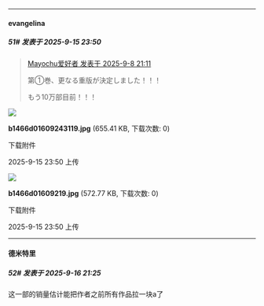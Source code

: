 ﻿
*****

####  evangelina  
##### 51#       发表于 2025-9-15 23:50

<blockquote><a href="httphttps://stage1st.com/2b/forum.php?mod=redirect&amp;goto=findpost&amp;pid=68391677&amp;ptid=2254641" target="_blank">Mayochu爱好者 发表于 2025-9-8 21:11</a>

第①巻、更なる重版が決定しました！！！

もう10万部目前！！！</blockquote>

<img src="https://img.stage1st.com/forum/202509/15/235007mgew0pewxza23x00.jpg" referrerpolicy="no-referrer">

<strong>b1466d01609243119.jpg</strong> (655.41 KB, 下载次数: 0)

下载附件

2025-9-15 23:50 上传

<img src="https://img.stage1st.com/forum/202509/15/235006gp19p2mp7mf9213i.jpg" referrerpolicy="no-referrer">

<strong>b1466d01609219.jpg</strong> (572.77 KB, 下载次数: 0)

下载附件

2025-9-15 23:50 上传


*****

####  德米特里  
##### 52#       发表于 2025-9-16 21:25

这一部的销量估计能把作者之前所有作品拉一块a了

